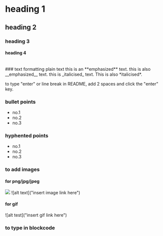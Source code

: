 # heading 1

## heading 2

### heading 3

#### heading 4
<br>
### text formatting
plain text
this is an **emphasized** text. this is also __emphasized__ text.  
this is _italicised_ text. This is also *italicised*.

to type "enter" or line break in README, add 2 spaces and click the "enter" key. 

### bullet points
* no.1
* no.2
* no.3

### hyphented points
- no.1
- no.2
- no.3

### to add images
#### for png/jpg/jpeg
<img src="insert image link here">
![alt text]("insert image link here")

#### for gif
![alt test]("insert gif link here")

### to type in blockcode



